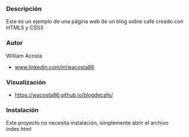 ### Descripción
Este es un ejemplo de una página web de un blog sobre café creado con HTML5 y CSS3

### Autor
William Acosta

* www.linkedin.com/in/wacosta86

### Visualización
- https://wacosta86.github.io/blogdecafe/

### Instalación
Este proyecto no necesita instalación, simplemente abrir el archivo index.html
